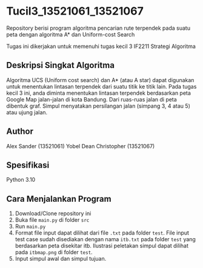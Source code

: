 # Tucil3_13521061_13521067
Repository berisi program algoritma pencarian rute terpendek pada suatu peta dengan algoritma A* dan Uniform-cost Search

Tugas ini dikerjakan untuk memenuhi tugas kecil 3 IF2211 Strategi Algoritma

## Deskripsi Singkat Algoritma
Algoritma UCS (Uniform cost search) dan A* (atau A star) dapat digunakan untuk menentukan lintasan terpendek dari suatu titik ke titik lain. Pada tugas kecil 3 ini, anda diminta menentukan lintasan terpendek berdasarkan peta Google Map jalan-jalan di kota Bandung. Dari ruas-ruas jalan di peta dibentuk graf. Simpul menyatakan persilangan jalan (simpang 3, 4 atau 5) atau ujung jalan.

## Author
Alex Sander (13521061)
Yobel Dean Christopher (13521067)

## Spesifikasi
Python 3.10

## Cara Menjalankan Program
1. Download/Clone repository ini
2. Buka file `main.py` di folder `src`
3. Run `main.py`
4. Format file input dapat dilihat dari file `.txt` pada folder `test`. File input test case sudah disediakan dengan nama `itb.txt` pada folder `test` yang berdasarkan peta disekitar itb. Ilustrasi peletakan simpul dapat dilihat pada `itbmap.png` di folder `test`.
5. Input simpul awal dan simpul tujuan.
